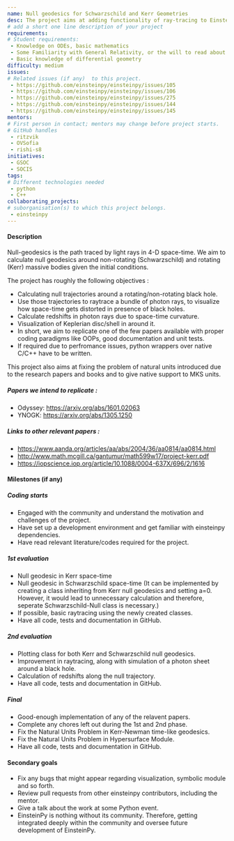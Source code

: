 ```yaml
---
name: Null geodesics for Schwarzschild and Kerr Geometries
desc: The project aims at adding functionality of ray-tracing to EinsteinPy
# add a short one line description of your project
requirements:
# Student requirements:
 - Knowledge on ODEs, basic mathematics
 - Some Familiarity with General Relativity, or the will to read about it.
 - Basic knowledge of differential geometry
difficulty: medium
issues:
# Related issues (if any)  to this project.
 - https://github.com/einsteinpy/einsteinpy/issues/105
 - https://github.com/einsteinpy/einsteinpy/issues/106
 - https://github.com/einsteinpy/einsteinpy/issues/275
 - https://github.com/einsteinpy/einsteinpy/issues/144
 - https://github.com/einsteinpy/einsteinpy/issues/145
mentors:
# First person in contact; mentors may change before project starts.
# GitHub handles
 - ritzvik
 - OVSofia
 - rishi-s8
initiatives:
 - GSOC
 - SOCIS
tags:
# Different technologies needed
 - python
 - C++
collaborating_projects:
# suborganisation(s) to which this project belongs.
 - einsteinpy
---
```


#### Description

Null-geodesics is the path traced by light rays in 4-D space-time. We aim to calculate null geodesics around non-rotating (Schwarzschild) and rotating (Kerr) massive bodies given the initial conditions.

The project has roughly the following objectives :
  - Calculating null trajectories around a rotating/non-rotating black hole.
  - Use those trajectories to raytrace a bundle of photon rays, to visualize how space-time gets distorted in presence of black holes.
  - Calculate redshifts in photon rays due to space-time curvature.
  - Visualization of Keplerian disc/shell in around it.
  - In short, we aim to replicate one of the few papers available with proper coding paradigms like OOPs, good documentation and unit tests.
  - If required due to perfromance issues, python wrappers over native C/C++ have to be written.

This project also aims at fixing the problem of natural units introduced due to the research papers and books and to give native support to MKS units.

##### Papers we intend to replicate :
  - Odyssey: https://arxiv.org/abs/1601.02063
  - YNOGK: https://arxiv.org/abs/1305.1250

##### Links to other relevant papers :
  - https://www.aanda.org/articles/aa/abs/2004/36/aa0814/aa0814.html
  - http://www.math.mcgill.ca/gantumur/math599w17/project-kerr.pdf
  - https://iopscience.iop.org/article/10.1088/0004-637X/696/2/1616

#### Milestones (if any)

##### Coding starts

* Engaged with the community and understand the motivation and challenges of
  the project.
* Have set up a development environment and get familiar with einsteinpy dependencies.
* Have read relevant literature/codes required for the project.


##### 1st evaluation

* Null geodesic in Kerr space-time
* Null geodesic in Schwarzschild space-time (It can be implemented by creating a class inheriting from Kerr null geodesics and setting a=0. However, it would lead to unnecessary calculation and therefore, seperate Schwarzschild-Null class is necessary.)
* If possible, basic raytracing using the newly created classes.
* Have all code, tests and documentation in GitHub.

##### 2nd evaluation

* Plotting class for both Kerr and Schwarzschild null geodesics.
* Improvement in raytracing, along with simulation of a photon sheet around a black hole.
* Calculation of redshifts along the null trajectory.
* Have all code, tests and documentation in GitHub.

##### Final

* Good-enough implementation of any of the relavent papers.
* Complete any chores left out during the 1st and 2nd phase.
* Fix the Natural Units Problem in Kerr-Newman time-like geodesics.
* Fix the Natural Units Problem in Hypersurface Module.
* Have all code, tests and documentation in GitHub.

#### Secondary goals

* Fix any bugs that might appear regarding visualization, symbolic module and so forth.
* Review pull requests from other einsteinpy contributors, including the mentor.
* Give a talk about the work at some Python event.
* EinsteinPy is nothing without its community. Therefore, getting integrated deeply within the community and oversee future development of EinsteinPy.
